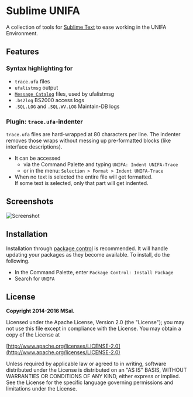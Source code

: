 # Sublime UNIFA
A collection of tools for [Sublime Text](http://www.sublimetext.com/) to ease working in the UNIFA Environment.

## Features

### Syntax highlighting for

* `trace.ufa` files
* `ufalistmsg` output
* [`Message Catalog`](http://www.gnu.org/software/libc/manual/html_node/The-message-catalog-files.html) files, used by ufalistmsg
* `.bs2log` BS2000 access logs
* `.SQL.LOG` and `.SQL.WV.LOG` Maintain-DB logs

### Plugin: `trace.ufa`-indenter

`trace.ufa` files are hard-wrapped at 80 characters per line. The indenter removes those wraps without messing up pre-formatted blocks (like interface descriptions).

* It can be accessed
   * via the Command Palette and typing `UNIFA: Indent UNIFA-Trace`
   * or in the menu: `Selection > Format > Indent UNIFA-Trace`
* When no text is selected the entire file will get formatted.  
  If some text is selected, only that part will get indented.


## Screenshots
![Screenshot](https://raw.githubusercontent.com/msal/sublime-ufa/raw/screen02.png)


## Installation
Installation through [package control](http://wbond.net/sublime_packages/package_control) is recommended. It will handle updating your packages as they become available. To install, do the following.

* In the Command Palette, enter `Package Control: Install Package`
* Search for `UNIFA`


## License
**Copyright 2014-2016 MSal.**

Licensed under the Apache License, Version 2.0 (the "License");
you may not use this file except in compliance with the License.
You may obtain a copy of the License at

[http://www.apache.org/licenses/LICENSE-2.0](http://www.apache.org/licenses/LICENSE-2.0)

Unless required by applicable law or agreed to in writing, software
distributed under the License is distributed on an "AS IS" BASIS,
WITHOUT WARRANTIES OR CONDITIONS OF ANY KIND, either express or implied.
See the License for the specific language governing permissions and
limitations under the License.
